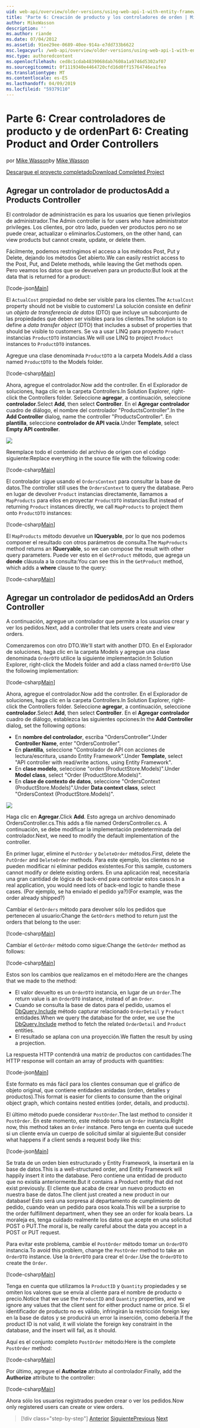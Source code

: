```yaml
---
uid: web-api/overview/older-versions/using-web-api-1-with-entity-framework-5/using-web-api-with-entity-framework-part-6
title: 'Parte 6: Creación de producto y los controladores de orden | Microsoft Docs'
author: MikeWasson
description: ''
ms.author: riande
ms.date: 07/04/2012
ms.assetid: 91ee29ee-0689-40ee-914a-e7dd733b6622
msc.legacyurl: /web-api/overview/older-versions/using-web-api-1-with-entity-framework-5/using-web-api-with-entity-framework-part-6
msc.type: authoredcontent
ms.openlocfilehash: ced8c1cdab4839068dab7608a1a9746d5302af07
ms.sourcegitcommit: 0f1119340e4464720cfd16d0ff15764746ea1fea
ms.translationtype: MT
ms.contentlocale: es-ES
ms.lasthandoff: 04/09/2019
ms.locfileid: "59379110"
---
```

# <a name="part-6-creating-product-and-order-controllers"></a><span data-ttu-id="1cfab-102">Parte 6: Crear controladores de producto y de orden</span><span class="sxs-lookup"><span data-stu-id="1cfab-102">Part 6: Creating Product and Order Controllers</span></span>

<span data-ttu-id="1cfab-103">por [Mike Wasson](https://github.com/MikeWasson)</span><span class="sxs-lookup"><span data-stu-id="1cfab-103">by [Mike Wasson](https://github.com/MikeWasson)</span></span>

[<span data-ttu-id="1cfab-104">Descargue el proyecto completado</span><span class="sxs-lookup"><span data-stu-id="1cfab-104">Download Completed Project</span></span>](http://code.msdn.microsoft.com/ASP-NET-Web-API-with-afa30545)

## <a name="add-a-products-controller"></a><span data-ttu-id="1cfab-105">Agregar un controlador de productos</span><span class="sxs-lookup"><span data-stu-id="1cfab-105">Add a Products Controller</span></span>

<span data-ttu-id="1cfab-106">El controlador de administración es para los usuarios que tienen privilegios de administrador.</span><span class="sxs-lookup"><span data-stu-id="1cfab-106">The Admin controller is for users who have administrator privileges.</span></span> <span data-ttu-id="1cfab-107">Los clientes, por otro lado, pueden ver productos pero no se puede crear, actualizar o eliminarlos.</span><span class="sxs-lookup"><span data-stu-id="1cfab-107">Customers, on the other hand, can view products but cannot create, update, or delete them.</span></span>

<span data-ttu-id="1cfab-108">Fácilmente, podemos restringimos el acceso a los métodos Post, Put y Delete, dejando los métodos Get abierto.</span><span class="sxs-lookup"><span data-stu-id="1cfab-108">We can easily restrict access to the Post, Put, and Delete methods, while leaving the Get methods open.</span></span> <span data-ttu-id="1cfab-109">Pero veamos los datos que se devuelven para un producto:</span><span class="sxs-lookup"><span data-stu-id="1cfab-109">But look at the data that is returned for a product:</span></span>

[!code-json[Main](using-web-api-with-entity-framework-part-6/samples/sample1.json?highlight=1)]

<span data-ttu-id="1cfab-110">El `ActualCost` propiedad no debe ser visible para los clientes.</span><span class="sxs-lookup"><span data-stu-id="1cfab-110">The `ActualCost` property should not be visible to customers!</span></span> <span data-ttu-id="1cfab-111">La solución consiste en definir un *objeto de transferencia de datos* (DTO) que incluye un subconjunto de las propiedades que deben ser visibles para los clientes.</span><span class="sxs-lookup"><span data-stu-id="1cfab-111">The solution is to define a *data transfer object* (DTO) that includes a subset of properties that should be visible to customers.</span></span> <span data-ttu-id="1cfab-112">Se va a usar LINQ para proyecto `Product` instancias `ProductDTO` instancias.</span><span class="sxs-lookup"><span data-stu-id="1cfab-112">We will use LINQ to project `Product` instances to `ProductDTO` instances.</span></span>

<span data-ttu-id="1cfab-113">Agregue una clase denominada `ProductDTO` a la carpeta Models.</span><span class="sxs-lookup"><span data-stu-id="1cfab-113">Add a class named `ProductDTO` to the Models folder.</span></span>

[!code-csharp[Main](using-web-api-with-entity-framework-part-6/samples/sample2.cs)]

<span data-ttu-id="1cfab-114">Ahora, agregue el controlador.</span><span class="sxs-lookup"><span data-stu-id="1cfab-114">Now add the controller.</span></span> <span data-ttu-id="1cfab-115">En el Explorador de soluciones, haga clic en la carpeta Controllers.</span><span class="sxs-lookup"><span data-stu-id="1cfab-115">In Solution Explorer, right-click the Controllers folder.</span></span> <span data-ttu-id="1cfab-116">Seleccione **agregar**, a continuación, seleccione **controlador**.</span><span class="sxs-lookup"><span data-stu-id="1cfab-116">Select **Add**, then select **Controller**.</span></span> <span data-ttu-id="1cfab-117">En el **Agregar controlador** cuadro de diálogo, el nombre del controlador &quot;ProductsController&quot;.</span><span class="sxs-lookup"><span data-stu-id="1cfab-117">In the **Add Controller** dialog, name the controller &quot;ProductsController&quot;.</span></span> <span data-ttu-id="1cfab-118">En **plantilla**, seleccione **controlador de API vacía**.</span><span class="sxs-lookup"><span data-stu-id="1cfab-118">Under **Template**, select **Empty API controller**.</span></span>

![](using-web-api-with-entity-framework-part-6/_static/image1.png)

<span data-ttu-id="1cfab-119">Reemplace todo el contenido del archivo de origen con el código siguiente:</span><span class="sxs-lookup"><span data-stu-id="1cfab-119">Replace everything in the source file with the following code:</span></span>

[!code-csharp[Main](using-web-api-with-entity-framework-part-6/samples/sample3.cs)]

<span data-ttu-id="1cfab-120">El controlador sigue usando el `OrdersContext` para consultar la base de datos.</span><span class="sxs-lookup"><span data-stu-id="1cfab-120">The controller still uses the `OrdersContext` to query the database.</span></span> <span data-ttu-id="1cfab-121">Pero en lugar de devolver `Product` instancias directamente, llamamos a `MapProducts` para ellos en proyectar `ProductDTO` instancias:</span><span class="sxs-lookup"><span data-stu-id="1cfab-121">But instead of returning `Product` instances directly, we call `MapProducts` to project them onto `ProductDTO` instances:</span></span>

[!code-csharp[Main](using-web-api-with-entity-framework-part-6/samples/sample4.cs?highlight=1)]

<span data-ttu-id="1cfab-122">El `MapProducts` método devuelve un **IQueryable**, por lo que nos podemos componer el resultado con otros parámetros de consulta.</span><span class="sxs-lookup"><span data-stu-id="1cfab-122">The `MapProducts` method returns an **IQueryable**, so we can compose the result with other query parameters.</span></span> <span data-ttu-id="1cfab-123">Puede ver esto en el `GetProduct` método, que agrega un **donde** cláusula a la consulta:</span><span class="sxs-lookup"><span data-stu-id="1cfab-123">You can see this in the `GetProduct` method, which adds a **where** clause to the query:</span></span>

[!code-csharp[Main](using-web-api-with-entity-framework-part-6/samples/sample5.cs?highlight=2)]

## <a name="add-an-orders-controller"></a><span data-ttu-id="1cfab-124">Agregar un controlador de pedidos</span><span class="sxs-lookup"><span data-stu-id="1cfab-124">Add an Orders Controller</span></span>

<span data-ttu-id="1cfab-125">A continuación, agregue un controlador que permite a los usuarios crear y ver los pedidos.</span><span class="sxs-lookup"><span data-stu-id="1cfab-125">Next, add a controller that lets users create and view orders.</span></span>

<span data-ttu-id="1cfab-126">Comenzaremos con otro DTO.</span><span class="sxs-lookup"><span data-stu-id="1cfab-126">We'll start with another DTO.</span></span> <span data-ttu-id="1cfab-127">En el Explorador de soluciones, haga clic en la carpeta Models y agregue una clase denominada `OrderDTO` utilice la siguiente implementación:</span><span class="sxs-lookup"><span data-stu-id="1cfab-127">In Solution Explorer, right-click the Models folder and add a class named `OrderDTO` Use the following implementation:</span></span>

[!code-csharp[Main](using-web-api-with-entity-framework-part-6/samples/sample6.cs)]

<span data-ttu-id="1cfab-128">Ahora, agregue el controlador.</span><span class="sxs-lookup"><span data-stu-id="1cfab-128">Now add the controller.</span></span> <span data-ttu-id="1cfab-129">En el Explorador de soluciones, haga clic en la carpeta Controllers.</span><span class="sxs-lookup"><span data-stu-id="1cfab-129">In Solution Explorer, right-click the Controllers folder.</span></span> <span data-ttu-id="1cfab-130">Seleccione **agregar**, a continuación, seleccione **controlador**.</span><span class="sxs-lookup"><span data-stu-id="1cfab-130">Select **Add**, then select **Controller**.</span></span> <span data-ttu-id="1cfab-131">En el **Agregar controlador** cuadro de diálogo, establezca las siguientes opciones:</span><span class="sxs-lookup"><span data-stu-id="1cfab-131">In the **Add Controller** dialog, set the following options:</span></span>

- <span data-ttu-id="1cfab-132">En **nombre del controlador**, escriba "OrdersController".</span><span class="sxs-lookup"><span data-stu-id="1cfab-132">Under **Controller Name**, enter "OrdersController".</span></span>
- <span data-ttu-id="1cfab-133">En **plantilla**, seleccione "Controlador de API con acciones de lectura/escritura, usando Entity Framework".</span><span class="sxs-lookup"><span data-stu-id="1cfab-133">Under **Template**, select "API controller with read/write actions, using Entity Framework".</span></span>
- <span data-ttu-id="1cfab-134">En **clase modelo**, seleccione &quot;orden (ProductStore.Models)&quot;.</span><span class="sxs-lookup"><span data-stu-id="1cfab-134">Under **Model class**, select &quot;Order (ProductStore.Models)&quot;.</span></span>
- <span data-ttu-id="1cfab-135">En **clase de contexto de datos**, seleccione &quot;OrdersContext (ProductStore.Models)&quot;.</span><span class="sxs-lookup"><span data-stu-id="1cfab-135">Under **Data context class**, select &quot;OrdersContext (ProductStore.Models)&quot;.</span></span>

![](using-web-api-with-entity-framework-part-6/_static/image2.png)

<span data-ttu-id="1cfab-136">Haga clic en **Agregar**.</span><span class="sxs-lookup"><span data-stu-id="1cfab-136">Click **Add**.</span></span> <span data-ttu-id="1cfab-137">Esto agrega un archivo denominado OrdersController.cs.</span><span class="sxs-lookup"><span data-stu-id="1cfab-137">This adds a file named OrdersController.cs.</span></span> <span data-ttu-id="1cfab-138">A continuación, se debe modificar la implementación predeterminada del controlador.</span><span class="sxs-lookup"><span data-stu-id="1cfab-138">Next, we need to modify the default implementation of the controller.</span></span>

<span data-ttu-id="1cfab-139">En primer lugar, elimine el `PutOrder` y `DeleteOrder` métodos.</span><span class="sxs-lookup"><span data-stu-id="1cfab-139">First, delete the `PutOrder` and `DeleteOrder` methods.</span></span> <span data-ttu-id="1cfab-140">Para este ejemplo, los clientes no se pueden modificar ni eliminar pedidos existentes.</span><span class="sxs-lookup"><span data-stu-id="1cfab-140">For this sample, customers cannot modify or delete existing orders.</span></span> <span data-ttu-id="1cfab-141">En una aplicación real, necesitaría una gran cantidad de lógica de back-end para controlar estos casos.</span><span class="sxs-lookup"><span data-stu-id="1cfab-141">In a real application, you would need lots of back-end logic to handle these cases.</span></span> <span data-ttu-id="1cfab-142">(Por ejemplo, se ha enviado el pedido ya?)</span><span class="sxs-lookup"><span data-stu-id="1cfab-142">(For example, was the order already shipped?)</span></span>

<span data-ttu-id="1cfab-143">Cambiar el `GetOrders` método para devolver sólo los pedidos que pertenecen al usuario:</span><span class="sxs-lookup"><span data-stu-id="1cfab-143">Change the `GetOrders` method to return just the orders that belong to the user:</span></span>

[!code-csharp[Main](using-web-api-with-entity-framework-part-6/samples/sample7.cs)]

<span data-ttu-id="1cfab-144">Cambiar el `GetOrder` método como sigue:</span><span class="sxs-lookup"><span data-stu-id="1cfab-144">Change the `GetOrder` method as follows:</span></span>

[!code-csharp[Main](using-web-api-with-entity-framework-part-6/samples/sample8.cs)]

<span data-ttu-id="1cfab-145">Estos son los cambios que realizamos en el método:</span><span class="sxs-lookup"><span data-stu-id="1cfab-145">Here are the changes that we made to the method:</span></span>

- <span data-ttu-id="1cfab-146">El valor devuelto es un `OrderDTO` instancia, en lugar de un `Order`.</span><span class="sxs-lookup"><span data-stu-id="1cfab-146">The return value is an `OrderDTO` instance, instead of an `Order`.</span></span>
- <span data-ttu-id="1cfab-147">Cuando se consulta la base de datos para el pedido, usamos el [DbQuery.Include](https://msdn.microsoft.com/library/gg696395) método capturar relacionado `OrderDetail` y `Product` entidades.</span><span class="sxs-lookup"><span data-stu-id="1cfab-147">When we query the database for the order, we use the [DbQuery.Include](https://msdn.microsoft.com/library/gg696395) method to fetch the related `OrderDetail` and `Product` entities.</span></span>
- <span data-ttu-id="1cfab-148">El resultado se aplana con una proyección.</span><span class="sxs-lookup"><span data-stu-id="1cfab-148">We flatten the result by using a projection.</span></span>

<span data-ttu-id="1cfab-149">La respuesta HTTP contendrá una matriz de productos con cantidades:</span><span class="sxs-lookup"><span data-stu-id="1cfab-149">The HTTP response will contain an array of products with quantities:</span></span>

[!code-json[Main](using-web-api-with-entity-framework-part-6/samples/sample9.json)]

<span data-ttu-id="1cfab-150">Este formato es más fácil para los clientes consuman que el gráfico de objeto original, que contiene entidades anidadas (orden, detalles y productos).</span><span class="sxs-lookup"><span data-stu-id="1cfab-150">This format is easier for clients to consume than the original object graph, which contains nested entities (order, details, and products).</span></span>

<span data-ttu-id="1cfab-151">El último método puede considerar `PostOrder`.</span><span class="sxs-lookup"><span data-stu-id="1cfab-151">The last method to consider it `PostOrder`.</span></span> <span data-ttu-id="1cfab-152">En este momento, este método toma un `Order` instancia.</span><span class="sxs-lookup"><span data-stu-id="1cfab-152">Right now, this method takes an `Order` instance.</span></span> <span data-ttu-id="1cfab-153">Pero tenga en cuenta qué sucede si un cliente envía un cuerpo de solicitud similar al siguiente:</span><span class="sxs-lookup"><span data-stu-id="1cfab-153">But consider what happens if a client sends a request body like this:</span></span>

[!code-json[Main](using-web-api-with-entity-framework-part-6/samples/sample10.json)]

<span data-ttu-id="1cfab-154">Se trata de un orden bien estructurado y Entity Framework, la insertará en la base de datos.</span><span class="sxs-lookup"><span data-stu-id="1cfab-154">This is a well-structured order, and Entity Framework will happily insert it into the database.</span></span> <span data-ttu-id="1cfab-155">Pero contiene una entidad de producto que no existía anteriormente.</span><span class="sxs-lookup"><span data-stu-id="1cfab-155">But it contains a Product entity that did not exist previously.</span></span> <span data-ttu-id="1cfab-156">El cliente que acaba de crear un nuevo producto en nuestra base de datos.</span><span class="sxs-lookup"><span data-stu-id="1cfab-156">The client just created a new product in our database!</span></span> <span data-ttu-id="1cfab-157">Esto será una sorpresa al departamento de cumplimiento de pedido, cuando vean un pedido para osos koala.</span><span class="sxs-lookup"><span data-stu-id="1cfab-157">This will be a surprise to the order fulfillment department, when they see an order for koala bears.</span></span> <span data-ttu-id="1cfab-158">La moraleja es, tenga cuidado realmente los datos que acepte en una solicitud POST o PUT.</span><span class="sxs-lookup"><span data-stu-id="1cfab-158">The moral is, be really careful about the data you accept in a POST or PUT request.</span></span>

<span data-ttu-id="1cfab-159">Para evitar este problema, cambie el `PostOrder` método tomar un `OrderDTO` instancia.</span><span class="sxs-lookup"><span data-stu-id="1cfab-159">To avoid this problem, change the `PostOrder` method to take an `OrderDTO` instance.</span></span> <span data-ttu-id="1cfab-160">Use la `OrderDTO` para crear el `Order`.</span><span class="sxs-lookup"><span data-stu-id="1cfab-160">Use the `OrderDTO` to create the `Order`.</span></span>

[!code-csharp[Main](using-web-api-with-entity-framework-part-6/samples/sample11.cs)]

<span data-ttu-id="1cfab-161">Tenga en cuenta que utilizamos la `ProductID` y `Quantity` propiedades y se omiten los valores que se envía al cliente para el nombre de producto o precio.</span><span class="sxs-lookup"><span data-stu-id="1cfab-161">Notice that we use the `ProductID` and `Quantity` properties, and we ignore any values that the client sent for either product name or price.</span></span> <span data-ttu-id="1cfab-162">Si el identificador de producto no es válido, infringirán la restricción foreign key en la base de datos y se producirá un error la inserción, como debería.</span><span class="sxs-lookup"><span data-stu-id="1cfab-162">If the product ID is not valid, it will violate the foreign key constraint in the database, and the insert will fail, as it should.</span></span>

<span data-ttu-id="1cfab-163">Aquí es el conjunto completo `PostOrder` método:</span><span class="sxs-lookup"><span data-stu-id="1cfab-163">Here is the complete `PostOrder` method:</span></span>

[!code-csharp[Main](using-web-api-with-entity-framework-part-6/samples/sample12.cs)]

<span data-ttu-id="1cfab-164">Por último, agregue el **Authorize** atributo al controlador:</span><span class="sxs-lookup"><span data-stu-id="1cfab-164">Finally, add the **Authorize** attribute to the controller:</span></span>

[!code-csharp[Main](using-web-api-with-entity-framework-part-6/samples/sample13.cs)]

<span data-ttu-id="1cfab-165">Ahora sólo los usuarios registrados pueden crear o ver los pedidos.</span><span class="sxs-lookup"><span data-stu-id="1cfab-165">Now only registered users can create or view orders.</span></span>

> [!div class="step-by-step"]
> <span data-ttu-id="1cfab-166">[Anterior](using-web-api-with-entity-framework-part-5.md)
> [Siguiente](using-web-api-with-entity-framework-part-7.md)</span><span class="sxs-lookup"><span data-stu-id="1cfab-166">[Previous](using-web-api-with-entity-framework-part-5.md)
[Next](using-web-api-with-entity-framework-part-7.md)</span></span>
